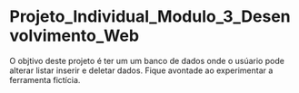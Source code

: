 # Projeto_Individual_Modulo_3_Desenvolvimento_Web
 O objtivo deste projeto é ter um um banco de dados onde o usúario pode alterar listar inserir e deletar dados.
Fique avontade ao experimentar a ferramenta fictícia.
